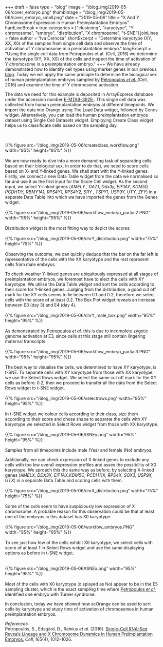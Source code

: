 +++
draft = false
type = "blog"
image = "/blog_img/2019-05-06/cover_embryo.png" 
thumbImage = "/blog_img/2019-05-06/cover_embryo_small.png"
date = "2019-05-06" 
title = "X And Y Chromosome Expression in Human Preimplantation Embryos" 
hardLineBreak = true 
categories = ["clustering", "karyotype", "Y chromosome", "embryo", "distribution", "X chromosome", "t-SNE"]
joinLines = false
author = "Iva Černoša"
shortExcerpt = "Determine karyotype (XY, XX, X0) of the samples from single cell data and observe the time of activation of Y chromosome in a preimplantation embryo." 
longExcerpt = "Using the single cell data from Petropoulos et al. (Cell, 2016) we determine the karyotype (XY, XX, X0) of the cells and inspect the time of activation of Y chromosome in a preimplantation embryo." 
+++
We have already demonstrated how to identify cell types using marker genes in our previous <a href="https://singlecell.biolab.si/blog/marker-genes/">blog</a>. Today we will apply the same principle to determine the biological sex of human preimplantation embryos sampled by <a href= ”https://www.cell.com/fulltext/S0092-8674(16)30280-X”>Petropoulos <i> et al. </i> </a> (Cell, 2016) and examine the time of Y chromosome activation. 
<br>


The data we need for this example is deposited in ArrayExpress database under the accession number <a href=”https://www.ebi.ac.uk/arrayexpress/experiments/E-MTAB-3929/”> E-MTAB-3929 </a>. This single cell data was collected from human preimplantation embryos at different timepoints.
We import the data into Orange using The Load Data widget, followed by Genes widget. Alternatively, you can load the human preimplantation embryos dataset using Single Cell Datasets widget. Employing Create Class widget helps us to classificate cells based on the sampling day.

\
\
{{% figure src="/blog_img/2019-05-06/createclass_workflow.png" width="95%" height="95%" %}}
\
\
We are now ready to dive into a more demanding task of separating cells based on their biological sex. In order to do that, we need to score cells based on X- and Y-linked genes. We shall start with the Y-linked genes. Firstly, we connect a new Data Table widget from the data we normalised so far and use it as the first input for the Score Cell widget. As the second input, we select Y-linked genes (<i>AMELY , DAZ1, Ddx3y, EIF1AY, KDM5D, PCDH11Y, RBMY1A1, RPS4Y1, RPS4Y2, SRY , TSPY1, USP9Y, UTY, ZFY</i>) in a separate Data Table into which we have imported the genes from the Genes widget. 
\
\
{{% figure src="/blog_img/2019-05-06/workflow_embryo_partial2.PNG" width="95%" height="95%" %}}
\
\
Distribution widget is the most fitting way to depict the scores. 
\
\
{{% figure src="/blog_img/2019-05-06/chrY_distribution.png" width="75%" height="75%" %}}
\
\
Observing the outcome, we can quickly deduce that the bar on the far left is representative of the cells with the XX karyotype and the rest represent cells from male embryos. 
<br>

To check weather Y-linked genes are ubiquitously expressed at all stages of preimplantation embryos, we foremost have to elect the cells with XY karyotype.  We utilise the Data Table widget and sort the cells according to their score for Y-linked genes. Judging from the distribution, a good cut off mark for the XY cells seems to lie between 0.1 and 0.2, therefore we select cells with the score of at least 0.2. The Box Plot widget reveals an increase between E3 (day 3) and E4 (day 4). 
\
\
{{% figure src="/blog_img/2019-05-06/chrY_male_box.png" width="95%" height="95%" %}}
\
\
As demonstrated by <a href="https://www.cell.com/fulltext/S0092-8674(16)30280-X">Petropoulos <i> et al. </i> </a> this is due to incomplete zygotic genome activation at E3, since cells at this stage still contain lingering maternal transcripts.
\
\
{{% figure src="/blog_img/2019-05-06/workflow_embryo_partial3.PNG" width="95%" height="95%" %}}
\
\
The best way to visualise the cells, we determined to have XY karyotype, is t-SNE. To separate cells with XY karyotype from those with XX karyotype, we use the Select Rows widget. We select the same cut off mark for the XY cells as before: 0.2, then we proceed to transfer all the data from the Select Rows widget to t-SNE widget.
\
\
{{% figure src="/blog_img/2019-05-06/selectrows.png" width="95%" height="95%" %}}
\
\
In t-SNE widget we colour cells according to their class, size them according to their score and chose shape to separate the cells with XY karyotype we selected in Select Rows widget from those with XX karyotype. 
\
\
{{% figure src="/blog_img/2019-05-06/tSNEy.png" width="95%" height="95%" %}}
\
\
Samples from all timepoints include male (Yes) and female (No) embryos. 
<br>

Additionally, we can check expression of X-linked genes to exclude any cells with too low overall expression profiles and asses the possibility of X0 karyotype. We aproach this the same way as before; by selecting X-linked genes (<i>AMELX, DDX3X, EIF1AX,KDM5C, PCDH11X, RPS4X, SOX3, USP9X, UTX</i>) in a separate Data Table and scoring cells with them. 
\
\
{{% figure src="/blog_img/2019-05-06/chrX_distribution.png" width="75%" height="75%" %}}
\
\
Some of the cells seem to have suspiciously low expression of X chromosome. A probable reason for this observation could be that at least one of the embryos in this dataset has X0 karyotype. 
\
\
{{% figure src="/blog_img/2019-05-06/workfow_embryos.PNG" width="95%" height="95%" %}}
\
\
To see just how few of the cells exhibit X0 karyotype, we select cells with score of at least 1 in Select Rows widget and use the same displaying options as before in t-SNE widget.  
\
\
{{% figure src="/blog_img/2019-05-06/tSNEx.png" width="95%" height="95%" %}}
\
\
Most of the cells with X0 karyotype (displayed as No) appear to be in the E5 sampling cluster, which is the exact sampling time where <a href="https://www.cell.com/fulltext/S0092-8674(16)30280-X">Petropoulos <i> et al. </i> </a> identified one embryo with Turner syndrome. 
<br>

In conclusion, today we have showed how scOrange can be used to sort cells by karyotype and study time of activation of chromosomes in human preimplantation embryos. 

*References* 
\
Petropoulos, S., Edsgärd, D., Reinius <i>et al.</i> (2016). <a href="https://www.cell.com/fulltext/S0092-8674(16)30280-X">Single-Cell RNA-Seq Reveals Lineage and X Chromosome Dynamics in Human Preimplantation Embryos.</a> <i>Cell</i>, 165(4), 1012–1026. 